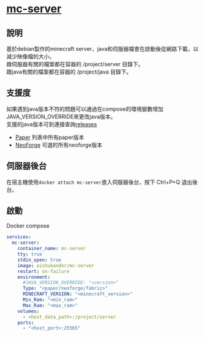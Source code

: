 # [mc-server](https://hub.docker.com/r/aishukander/mc-server)

## 說明
基於debian製作的minecraft server，java和伺服器檔會在啟動後從網路下載，以減少映像檔的大小。 <br>
跟伺服器有關的檔案都在容器的 /project/server 目錄下。 <br>
跟java有關的檔案都在容器的 /project/java 目錄下。 <br>

## 支援度
如果遇到java版本不符的問題可以通過在compose的環境變數增加JAVA_VERSION_OVERRIDE來更改java版本。 <br>
支援的java版本可到連接查詢[releases](https://adoptium.net/temurin/releases/)
* [Paper](https://papermc.io/downloads/all) 列表中所有paper版本
* [NeoForge](https://projects.neoforged.net/neoforged/neoforge) 可選的所有neoforge版本

## 伺服器後台
在宿主機使用```docker attach mc-server```進入伺服器後台，按下 Ctrl+P+Q 退出後台。 <br>

## 啟動
Docker compose <br>
```yml
services:
  mc-server:
    container_name: mc-server
    tty: true
    stdin_open: true
    image: aishukander/mc-server
    restart: on-failure
    environment:
      #JAVA_VERSION_OVERRIDE: "<version>"
      Type: "<paper/neoforge/fabric>"
      MINECRAFT_VERSION: "<minecraft_version>"
      Min_Ram: "<min_ram>"
      Max_Ram: "<max_ram>"
    volumes:
      - <host_data_path>:/project/server
    ports:
      - "<host_port>:25565"
```
